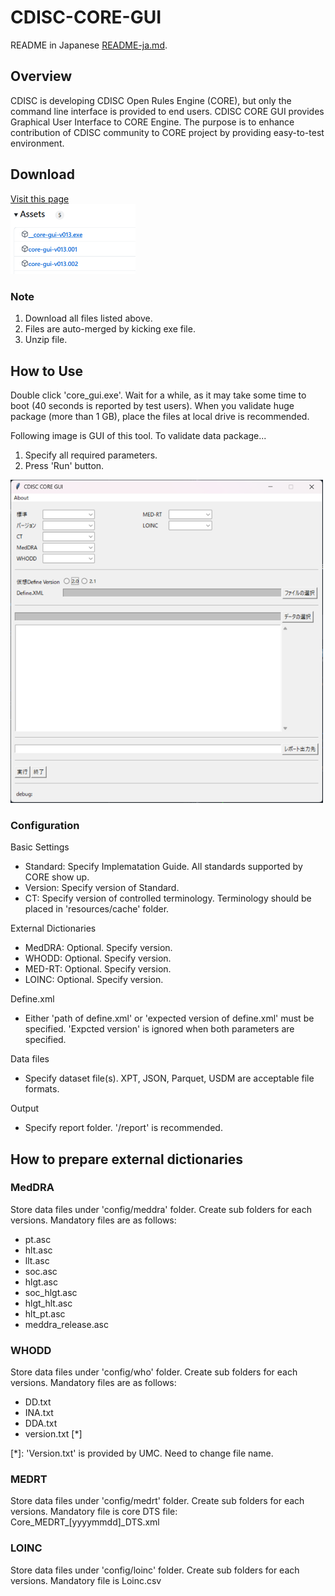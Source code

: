 # CDISC-CORE-GUI

README in Japanese [README-ja.md](https://github.com/HajimeShimizu/CDISC-CORE-GUI/blob/main/README-ja.md).

## Overview
CDISC is developing CDISC Open Rules Engine (CORE), but only the command line interface is provided to end users. CDISC CORE GUI provides Graphical User Interface to CORE Engine. The purpose is to enhance contribution of CDISC community to CORE project by providing easy-to-test environment.

## Download
[Visit this page](https://github.com/HajimeShimizu/CDISC-CORE-GUI/releases/tag/v0.1.3)\
<img width="200" alt="GUI image" src="files.png">

### Note
1. Download all files listed above.
2. Files are auto-merged by kicking exe file.
3. Unzip file.

## How to Use
Double click 'core_gui.exe'. Wait for a while, as it may take some time to boot (40 seconds is reported by test users). When you validate huge package (more than 1 GB), place the files at local drive is recommended.

Following image is GUI of this tool. To validate data package...
1. Specify all required parameters.
2. Press 'Run' button.

<img width="500" alt="GUI image" src="gui_image.png">

### Configuration
Basic Settings
- Standard: Specify Implematation Guide. All standards supported by CORE show up.
- Version: Specify version of Standard.
- CT: Specify version of controlled terminology. Terminology should be placed in 'resources/cache' folder.

External Dictionaries
- MedDRA: Optional. Specify version.
- WHODD: Optional. Specify version.
- MED-RT: Optional. Specify version.
- LOINC: Optional. Specify version.

Define.xml
- Either 'path of define.xml' or 'expected version of define.xml' must be specified. 'Expcted version' is ignored when both parameters are specified.

Data files
- Specify dataset file(s). XPT, JSON, Parquet, USDM are acceptable file formats.

Output
- Specify report folder. '/report' is recommended.

## How to prepare external dictionaries
### MedDRA
Store data files under 'config/meddra' folder. Create sub folders for each versions. Mandatory files are as follows: 
- pt.asc
- hlt.asc
- llt.asc
- soc.asc
- hlgt.asc
- soc_hlgt.asc
- hlgt_hlt.asc
- hlt_pt.asc
- meddra_release.asc

### WHODD
Store data files under 'config/who' folder. Create sub folders for each versions. Mandatory files are as follows: 
- DD.txt
- INA.txt
- DDA.txt
- version.txt [*]

[*]: 'Version.txt' is provided by UMC. Need to change file name. 

### MEDRT
Store data files under 'config/medrt' folder. Create sub folders for each versions. Mandatory file is core DTS file: Core_MEDRT_[yyyymmdd]_DTS.xml

### LOINC
Store data files under 'config/loinc' folder. Create sub folders for each versions. Mandatory file is Loinc.csv
